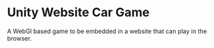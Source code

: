 # Unity Website Car Game
A WebGl based game to be embedded in a website that can play in the browser.
